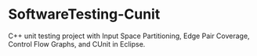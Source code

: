 # SoftwareTesting-Cunit
C++ unit testing project with Input Space Partitioning, Edge Pair Coverage, Control Flow Graphs, and CUnit in Eclipse.
